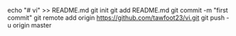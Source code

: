 echo "# vi" >> README.md
git init
git add README.md
git commit -m "first commit"
git remote add origin https://github.com/tawfoot23/vi.git
git push -u origin master
